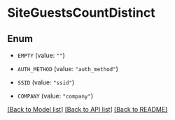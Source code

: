 # SiteGuestsCountDistinct

## Enum


* `EMPTY` (value: `""`)

* `AUTH_METHOD` (value: `"auth_method"`)

* `SSID` (value: `"ssid"`)

* `COMPANY` (value: `"company"`)


[[Back to Model list]](../README.md#documentation-for-models) [[Back to API list]](../README.md#documentation-for-api-endpoints) [[Back to README]](../README.md)


